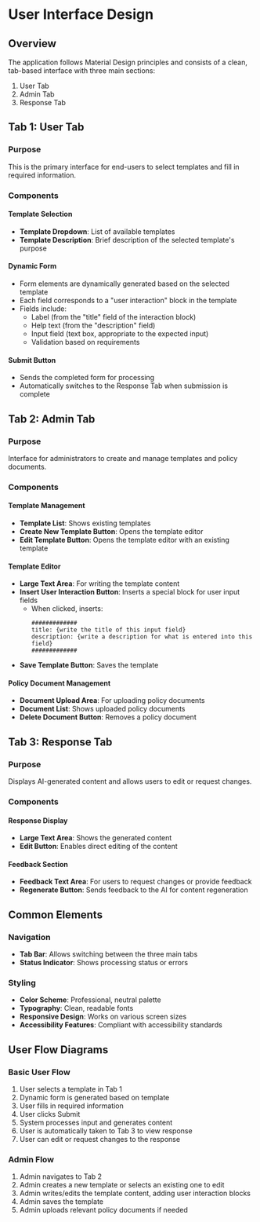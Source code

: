 # User Interface Design

## Overview
The application follows Material Design principles and consists of a clean, tab-based interface with three main sections:
1. User Tab
2. Admin Tab 
3. Response Tab

## Tab 1: User Tab

### Purpose
This is the primary interface for end-users to select templates and fill in required information.

### Components

#### Template Selection
- **Template Dropdown**: List of available templates
- **Template Description**: Brief description of the selected template's purpose

#### Dynamic Form
- Form elements are dynamically generated based on the selected template
- Each field corresponds to a "user interaction" block in the template
- Fields include:
  - Label (from the "title" field of the interaction block)
  - Help text (from the "description" field)
  - Input field (text box, appropriate to the expected input)
  - Validation based on requirements

#### Submit Button
- Sends the completed form for processing
- Automatically switches to the Response Tab when submission is complete

## Tab 2: Admin Tab

### Purpose
Interface for administrators to create and manage templates and policy documents.

### Components

#### Template Management
- **Template List**: Shows existing templates
- **Create New Template Button**: Opens the template editor
- **Edit Template Button**: Opens the template editor with an existing template

#### Template Editor
- **Large Text Area**: For writing the template content
- **Insert User Interaction Button**: Inserts a special block for user input fields
  - When clicked, inserts:
    ```
    #############
    title: {write the title of this input field}
    description: {write a description for what is entered into this field}
    #############
    ```
- **Save Template Button**: Saves the template

#### Policy Document Management
- **Document Upload Area**: For uploading policy documents
- **Document List**: Shows uploaded policy documents
- **Delete Document Button**: Removes a policy document

## Tab 3: Response Tab

### Purpose
Displays AI-generated content and allows users to edit or request changes.

### Components

#### Response Display
- **Large Text Area**: Shows the generated content
- **Edit Button**: Enables direct editing of the content

#### Feedback Section
- **Feedback Text Area**: For users to request changes or provide feedback
- **Regenerate Button**: Sends feedback to the AI for content regeneration

## Common Elements

### Navigation
- **Tab Bar**: Allows switching between the three main tabs
- **Status Indicator**: Shows processing status or errors

### Styling
- **Color Scheme**: Professional, neutral palette
- **Typography**: Clean, readable fonts
- **Responsive Design**: Works on various screen sizes
- **Accessibility Features**: Compliant with accessibility standards

## User Flow Diagrams

### Basic User Flow
1. User selects a template in Tab 1
2. Dynamic form is generated based on template
3. User fills in required information
4. User clicks Submit
5. System processes input and generates content
6. User is automatically taken to Tab 3 to view response
7. User can edit or request changes to the response

### Admin Flow
1. Admin navigates to Tab 2
2. Admin creates a new template or selects an existing one to edit
3. Admin writes/edits the template content, adding user interaction blocks
4. Admin saves the template
5. Admin uploads relevant policy documents if needed 